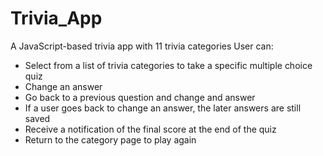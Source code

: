 # Trivia_App
A JavaScript-based trivia app with 11 trivia categories
User can:
 - Select from a list of trivia categories to take a specific multiple choice quiz
 - Change an answer
 - Go back to a previous question and change and answer
 - If a user goes back to change an answer, the later answers are still saved
 - Receive a notification of the final score at the end of the quiz
 - Return to the category page to play again
